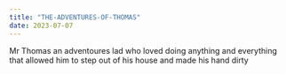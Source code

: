 ```yaml
---
title: "THE-ADVENTURES-OF-THOMAS"
date: 2023-07-07
---
```

Mr Thomas an adventoures lad who loved doing anything and everything that allowed him to step out of his house and made his hand dirty
